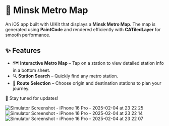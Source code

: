 # 📍 Minsk Metro Map  

An iOS app built with UIKit that displays a **Minsk Metro Map**. The map is generated using **PaintCode** and rendered efficiently with **CATiledLayer** for smooth performance.  

## ✨ Features  
- 🗺️ **Interactive Metro Map** – Tap on a station to view detailed station info in a bottom sheet.  
- 🔍 **Station Search** – Quickly find any metro station.
- 🔄 **Route Selection** – Choose origin and destination stations to plan your journey.  
  
🚀 Stay tuned for updates!

![Simulator Screenshot - iPhone 16 Pro - 2025-02-04 at 23 22 25](https://github.com/user-attachments/assets/2ba48aa9-6aea-42c6-a962-8048f93b3001)
![Simulator Screenshot - iPhone 16 Pro - 2025-02-04 at 23 22 14](https://github.com/user-attachments/assets/04efaec9-628c-4572-8c02-e34c36568af1)
![Simulator Screenshot - iPhone 16 Pro - 2025-02-04 at 23 22 07](https://github.com/user-attachments/assets/c62455db-7af3-41a8-b085-05e81a768597)

